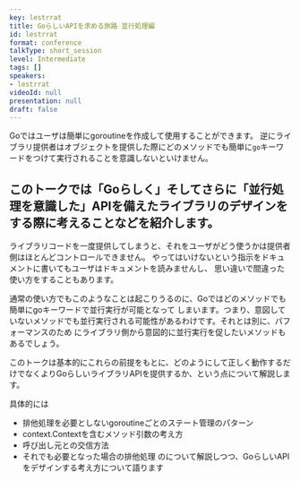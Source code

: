 ```yaml
---
key: lestrrat
title: GoらしいAPIを求める旅路 並行処理編
id: lestrrat
format: conference
talkType: short_session
level: Intermediate
tags: []
speakers:
- lestrrat
videoId: null
presentation: null
draft: false
---
```

Goではユーザは簡単にgoroutineを作成して使用することができます。
逆にライブラリ提供者はオブジェクトを提供した際にどのメソッドでも簡単に`go`キーワードをつけて実行されることを意識しないといけません。

このトークでは「Goらしく」そしてさらに「並行処理を意識した」APIを備えたライブラリのデザインをする際に考えることなどを紹介します。
---
ライブラリコードを一度提供してしまうと、それをユーザがどう使うかは提供者側はほとんどコントロールできません。
やってはいけないという指示をドキュメントに書いてもユーザはドキュメントを読みませんし、
思い違いで間違った使い方をすることもあります。

通常の使い方でもこのようなことは起こりうるのに、Goではどのメソッドでも簡単にgoキーワードで並行実行が可能となって
しまいます。つまり、意図していないメソッドでも並行実行される可能性があるわけです。それとは別に、パフォーマンスのため
にライブラリ側から意図的に並行実行を促したいメソッドもあるでしょう。

このトークは基本的にこれらの前提をもとに、どのようにして正しく動作するだけでなくよりGoらしいライブラリAPIを提供するか、という点について解説します。

具体的には
* 排他処理を必要としないgoroutineごとのステート管理のパターン
* context.Contextを含むメソッド引数の考え方
* 呼び出し元との交信方法
* それでも必要となった場合の排他処理
のについて解説しつつ、GoらしいAPIをデザインする考え方について語ります


